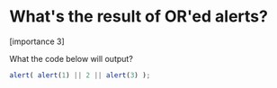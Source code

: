 # What's the result of OR'ed alerts?

[importance 3]

What the code below will output?

```js
alert( alert(1) || 2 || alert(3) );
```


